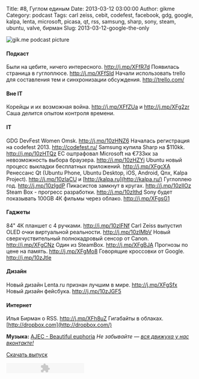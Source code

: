 Title: #8, Гуглом единым
Date: 2013-03-12 03:00:00
Author: gikme
Category: podcast
Tags: carl zeiss, cebit, codefest, facebook, gdg, google, kalpa, lenta, microsoft, picasa, qt, rss, samsung, sharp, sony, steam, ubuntu, valve, бирман
Slug: 2013-03-12-google-the-only

![gik.me podcast picture](http://1.bp.blogspot.com/-96X6sQ6HcQw/UT8K-xPK4xI/AAAAAAAAJXc/h8vxqB1UeMs/s1600/gikme-pic-s01e08.png)

#### Подкаст

Были на цебите, ничего интересного. <http://j.mp/XFfR7d>
Появилась страница в гуглоплюсе. <http://j.mp/XFfSId>
Начали использовать trello для составления тем и синхронизации
    обсуждения. <http://trello.com/>

#### Вне IT

Корейцы и их возможная война. <http://j.mp/XFfZUa> и
    <http://j.mp/XFg2zr>
Саша делится опытом контроля времени.

#### IT

GDG DevFest Women Omsk. <http://j.mp/10zHNZ6>
Началась регистрация на codefest 2013. <http://codefest.ru/>
Samsung купила Sharp на \$110kk. <http://j.mp/10zHTQz>
ЕС оштрафовал Microsoft на €733кк за невозможность выбора браузера.
    <http://j.mp/10zHZYj>
Ubuntu новый процесс выкладки бесплатных приложений.
    <http://j.mp/XFgcXA>
Ренессанс Qt (Ubuntu Phone, Ubuntu Desktop, iOS, Android, Qnx, Kalpa
    Project). <http://j.mp/10zIaCU> и
    [http://kalpa.ru](http://kalpa.ru/)
Гуглоплею год. <http://j.mp/10zIgdP>
Пикасистов замкнут в кругах. <http://j.mp/10zIlOz>
Steam Box - прогресс разработки. <http://j.mp/10zIthd>
Sony будет показывать 100GB 4К фильмы через облако.
    <http://j.mp/XFgsG1>

#### Гаджеты

84" 4К планшет с 4 ручками. <http://j.mp/10zIFNf>
Carl Zeiss выпустил OLED очки виртуальной реальности.
    <http://j.mp/10zIMbV>
Новый сверхчуствительный полнокадровый сенсор от Canon.
    <http://j.mp/XFgCNz>
Один из SteamBox. <http://j.mp/XFgBJA>
Прогнозы по цене на память. <http://j.mp/XFgMo8>
Говорящие кроссовки от Google. <http://j.mp/10zJtle>

#### Дизайн

Новый дизайн Lenta.ru признан лучшим в мире. <http://j.mp/XFgSfx>
Новый дизайн фейсбука. <http://j.mp/10zJGF5>

#### Интернет

Илья Бирман о RSS. <http://j.mp/XFh8uZ>
Гигабайты в облаках. [http://dropbox.com](http://dropbox.com/)

**Музыка:** [AJEC - Beautiful
euphoria](http://promodj.com/amurstar/tracks/3834716/AJEC_Beautiful_euphoria)
*Не забывайте — [вся движуха у нас вконтакте!](http://vk.com/gikme)*

[Скачать
выпуск](http://static.qnub.ru/gik.me/mp3/s01/00008-google-the-only.mp3)

<embed type="application/x-shockwave-flash" src="http://assets.tumblr.com/swf/audio_player.swf?audio_file=http%3A%2F%2Fstatic.qnub.ru%2Fgik.me%2Fmp3%2Fs01%2F00008-google-the-only.mp3&amp;color=FFFFFF" height="27" width="207" quality="best" wmode="opaque">
</embed>

